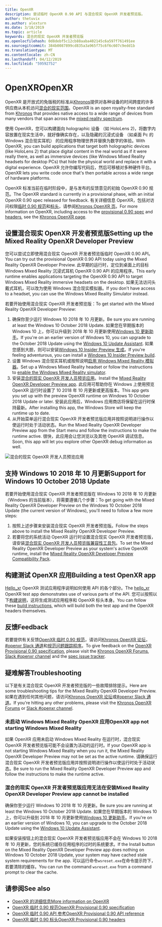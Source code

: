 ```yaml
---
title: OpenXR
description: 尝试临时 OpenXR 0.90 API 与混合现实 OpenXR 开发者预览版。
author: thetuvix
ms.author: alexturn
ms.date: 3/18/2019
ms.topic: article
keywords: 混合的现实 OpenXR 开发者预览版
ms.openlocfilehash: 0d8debf5c12cb88aaba402145c6a597f761491ee
ms.sourcegitcommit: 384b0087899cd835a3a965f75c6f6c607c9edd1b
ms.translationtype: MT
ms.contentlocale: zh-CN
ms.lasthandoff: 04/12/2019
ms.locfileid: "59592752"
---
```

# <a name="openxr"></a><span data-ttu-id="28e0b-104">OpenXR</span><span class="sxs-lookup"><span data-stu-id="28e0b-104">OpenXR</span></span>

<span data-ttu-id="28e0b-105">OpenXR 是开放式的免版税的标准从[Khronos](https://www.khronos.org/)提供对各种设备的时间跨度的许多供应商从本机访问[混合的现实范围](mixed-reality.md)。</span><span class="sxs-lookup"><span data-stu-id="28e0b-105">OpenXR is an open royalty-free standard from [Khronos](https://www.khronos.org/) that provides native access to a wide range of devices from many vendors that span across the [mixed reality spectrum](mixed-reality.md).</span></span>

<span data-ttu-id="28e0b-106">使用 OpenXR，您可以构建面向 holographic 设备 （如 HoloLens 2)，将数字内容放置在现实生活中，就好像确实存在，以及隐藏的沉浸式设备 （如桌面 Pc 的 Windows 混合现实耳机） 的应用程序物理世界并替换为数字的体验。</span><span class="sxs-lookup"><span data-stu-id="28e0b-106">With OpenXR, you can build applications that target both holographic devices (like HoloLens 2) that place digital content in the real world as if it were really there, as well as immersive devices (like Windows Mixed Reality headsets for desktop PCs) that hide the physical world and replace it with a digital experience.</span></span>  <span data-ttu-id="28e0b-107">OpenXR 允许你编写代码后，然后可移植对多种硬件平台。</span><span class="sxs-lookup"><span data-stu-id="28e0b-107">OpenXR lets you write code once that's then portable across a wide range of hardware platforms.</span></span>

<span data-ttu-id="28e0b-108">OpenXR 标准当前在临时阶段中，是与发布的反馈意见的初始 OpenXR 0.90 规范。</span><span class="sxs-lookup"><span data-stu-id="28e0b-108">The OpenXR standard is currently in a provisional phase, with an initial OpenXR 0.90 spec released for feedback.</span></span>  <span data-ttu-id="28e0b-109">有关详细信息 OpenXR，包括对访问权限[临时 0.90 规范](https://www.khronos.org/registry/OpenXR/specs/0.90/html/xrspec.html)和[标头](https://github.com/KhronosGroup/OpenXR-Docs/tree/master/include/openxr)，请参阅[Khronos OpenXR 页](https://www.khronos.org/openxr/)。</span><span class="sxs-lookup"><span data-stu-id="28e0b-109">For more information on OpenXR, including access to the [provisional 0.90 spec](https://www.khronos.org/registry/OpenXR/specs/0.90/html/xrspec.html) and [headers](https://github.com/KhronosGroup/OpenXR-Docs/tree/master/include/openxr), see the [Khronos OpenXR page](https://www.khronos.org/openxr/).</span></span>

## <a name="setting-up-the-mixed-reality-openxr-developer-preview"></a><span data-ttu-id="28e0b-110">设置混合现实 OpenXR 开发者预览版</span><span class="sxs-lookup"><span data-stu-id="28e0b-110">Setting up the Mixed Reality OpenXR Developer Preview</span></span>

<span data-ttu-id="28e0b-111">您可以尝试立即使用混合现实 OpenXR 开发者预览版临时 OpenXR 0.90 API。</span><span class="sxs-lookup"><span data-stu-id="28e0b-111">You can try out the provisional OpenXR 0.90 API today using the Mixed Reality OpenXR Developer Preview.</span></span>  <span data-ttu-id="28e0b-112">此早期的运行时，定位到桌面上的目标 Windows Mixed Reality 沉浸式耳机 OpenXR 0.90 API 的应用程序。</span><span class="sxs-lookup"><span data-stu-id="28e0b-112">This early runtime enables applications targeting the OpenXR 0.90 API to target Windows Mixed Reality immersive headsets on the desktop.</span></span>  <span data-ttu-id="28e0b-113">如果无法访问头戴式耳机，可以改为使用 Windows 混合现实模拟器。</span><span class="sxs-lookup"><span data-stu-id="28e0b-113">If you don't have access to a headset, you can use the Windows Mixed Reality Simulator instead.</span></span>

<span data-ttu-id="28e0b-114">若要开始使用混合现实 OpenXR 开发者预览版：</span><span class="sxs-lookup"><span data-stu-id="28e0b-114">To get started with the Mixed Reality OpenXR Developer Preview:</span></span>

1. <span data-ttu-id="28e0b-115">确保你至少运行 Windows 10 2018 年 10 月更新。</span><span class="sxs-lookup"><span data-stu-id="28e0b-115">Be sure you are running at least the Windows 10 October 2018 Update.</span></span>  <span data-ttu-id="28e0b-116">如果您在早期版本的 Windows 10 上，你可以升级到 2018 年 10 月更新使用[Windows 10 更新助手](https://www.microsoft.com/en-us/software-download/windows10)。</span><span class="sxs-lookup"><span data-stu-id="28e0b-116">If you're on an earlier version of Windows 10, you can upgrade to the October 2018 Update using the [Windows 10 Update Assistant](https://www.microsoft.com/en-us/software-download/windows10).</span></span>  <span data-ttu-id="28e0b-117">如果您感到大胆，则可以安装[Windows 10 Insider Preview 生成](https://insider.windows.com)。</span><span class="sxs-lookup"><span data-stu-id="28e0b-117">If you're feeling adventurous, you can install a [Windows 10 Insider Preview build](https://insider.windows.com).</span></span>
1. <span data-ttu-id="28e0b-118">设置 Windows 混合现实耳机或按照说明[启用 Windows Mixed Reality 模拟器](using-the-windows-mixed-reality-simulator.md)。</span><span class="sxs-lookup"><span data-stu-id="28e0b-118">Set up a Windows Mixed Reality headset or follow the instructions to [enable the Windows Mixed Reality simulator](using-the-windows-mixed-reality-simulator.md).</span></span>
1. <span data-ttu-id="28e0b-119">安装[混合的现实 OpenXR 开发人员预览应用](https://www.microsoft.com/store/productId/9n5cvvl23qbt)。</span><span class="sxs-lookup"><span data-stu-id="28e0b-119">Install the [Mixed Reality OpenXR Developer Preview app](https://www.microsoft.com/store/productId/9n5cvvl23qbt).</span></span>  <span data-ttu-id="28e0b-120">此应用可帮助你在 Windows 上使用预览 OpenXR 运行时设置了 10 2018 年 10 月更新或更高版本。</span><span class="sxs-lookup"><span data-stu-id="28e0b-120">This app gets you set up with the preview OpenXR runtime on Windows 10 October 2018 Update or later.</span></span>  <span data-ttu-id="28e0b-121">安装此应用后，Windows 应用商店将保留在运行时保持最新。</span><span class="sxs-lookup"><span data-stu-id="28e0b-121">After installing this app, the Windows Store will keep the runtime up to date.</span></span>
1. <span data-ttu-id="28e0b-122">从开始菜单运行混合现实 OpenXR 开发者预览版应用并按照说明进行操作以使运行时处于活动状态。</span><span class="sxs-lookup"><span data-stu-id="28e0b-122">Run the Mixed Reality OpenXR Developer Preview app from the Start menu and follow the instructions to make the runtime active.</span></span>  <span data-ttu-id="28e0b-123">很快，此应用会让您浏览以及其他 OpenXR 调试信息。</span><span class="sxs-lookup"><span data-stu-id="28e0b-123">Soon, this app will let you explore other OpenXR debug information as well.</span></span>

![混合的现实 OpenXR 开发人员预览应用](images/mixed-reality-openxr-developer-preview.png)

## <a name="support-for-windows-10-october-2018-update"></a><span data-ttu-id="28e0b-125">支持 Windows 10 2018 年 10 月更新</span><span class="sxs-lookup"><span data-stu-id="28e0b-125">Support for Windows 10 October 2018 Update</span></span>

<span data-ttu-id="28e0b-126">若要开始使用混合现实 OpenXR 开发者预览版在 Windows 10 2018 年 10 月更新 （Windows 的当前版本），将需要遵循几个步骤：</span><span class="sxs-lookup"><span data-stu-id="28e0b-126">To get going with the Mixed Reality OpenXR Developer Preview on the Windows 10 October 2018 Update (the current version of Windows), you'll need to follow a few more steps:</span></span>

1. <span data-ttu-id="28e0b-127">按照上述步骤来安装混合现实 OpenXR 开发者预览版。</span><span class="sxs-lookup"><span data-stu-id="28e0b-127">Follow the steps above to install the Mixed Reality OpenXR Developer Preview.</span></span>
1. <span data-ttu-id="28e0b-128">若要将您的系统活动 OpenXR 运行时设置混合现实 OpenXR 开发者预览版，请安装[混合现实 OpenXR 开发人员预览版兼容性工具包](https://aka.ms/openxr-compat)。</span><span class="sxs-lookup"><span data-stu-id="28e0b-128">To set the Mixed Reality OpenXR Developer Preview as your system's active OpenXR runtime, install the [Mixed Reality OpenXR Developer Preview Compatibility Pack](https://aka.ms/openxr-compat).</span></span>

## <a name="building-a-test-openxr-app"></a><span data-ttu-id="28e0b-129">构建测试 OpenXR 应用</span><span class="sxs-lookup"><span data-stu-id="28e0b-129">Building a test OpenXR app</span></span>

<span data-ttu-id="28e0b-130">[Hello_xr](https://github.com/KhronosGroup/OpenXR-SDK/tree/master/src/tests/hello_xr) OpenXR 测试应用程序说明如何使用 API 的各个部分。</span><span class="sxs-lookup"><span data-stu-id="28e0b-130">The [hello_xr](https://github.com/KhronosGroup/OpenXR-SDK/tree/master/src/tests/hello_xr) OpenXR test app demonstrates use of various parts of the API.</span></span>  <span data-ttu-id="28e0b-131">您可以按照以下[构建说明](https://github.com/KhronosGroup/OpenXR-SDK/blob/master/BUILDING.md)，这将生成测试应用程序和 OpenXR 标头本身。</span><span class="sxs-lookup"><span data-stu-id="28e0b-131">You can follow these [build instructions](https://github.com/KhronosGroup/OpenXR-SDK/blob/master/BUILDING.md), which will build both the test app and the OpenXR headers themselves.</span></span>

## <a name="feedback"></a><span data-ttu-id="28e0b-132">反馈</span><span class="sxs-lookup"><span data-stu-id="28e0b-132">Feedback</span></span>

<span data-ttu-id="28e0b-133">若要提供有关反馈[OpenXR 临时 0.90 规范](https://www.khronos.org/registry/OpenXR/specs/0.90/html/xrspec.html)，请访问[Khronos OpenXR 论坛](https://community.khronos.org/c/openxr)， [#openxr Slack 通道](https://khr.io/slack)和[规范问题跟踪程序](https://github.com/KhronosGroup/OpenXR-Docs/issues)。</span><span class="sxs-lookup"><span data-stu-id="28e0b-133">To give feedback on the [OpenXR Provisional 0.90 specification](https://www.khronos.org/registry/OpenXR/specs/0.90/html/xrspec.html), please visit the [Khronos OpenXR Forums](https://community.khronos.org/c/openxr), [Slack #openxr channel](https://khr.io/slack) and the [spec issue tracker](https://github.com/KhronosGroup/OpenXR-Docs/issues).</span></span>

## <a name="troubleshooting"></a><span data-ttu-id="28e0b-134">疑难解答</span><span class="sxs-lookup"><span data-stu-id="28e0b-134">Troubleshooting</span></span>

<span data-ttu-id="28e0b-135">以下是有关混合现实 OpenXR 开发者预览版的一些故障排除提示。</span><span class="sxs-lookup"><span data-stu-id="28e0b-135">Here are some troubleshooting tips for the Mixed Reality OpenXR Developer Preview.</span></span>  <span data-ttu-id="28e0b-136">如果在遇到任何其他问题，请访问[Khronos OpenXR 论坛](https://community.khronos.org/c/openxr)或[#openxr Slack 通道](https://khr.io/slack)。</span><span class="sxs-lookup"><span data-stu-id="28e0b-136">If you're hitting any other problems, please visit the [Khronos OpenXR Forums](https://community.khronos.org/c/openxr) or [Slack #openxr channel](https://khr.io/slack).</span></span>

### <a name="openxr-app-not-starting-windows-mixed-reality"></a><span data-ttu-id="28e0b-137">未启动 Windows Mixed Reality OpenXR 应用</span><span class="sxs-lookup"><span data-stu-id="28e0b-137">OpenXR app not starting Windows Mixed Reality</span></span>

<span data-ttu-id="28e0b-138">如果 OpenXR 应用未启动 Windows Mixed Reality 在运行时，混合现实 OpenXR 开发者预览版可能不会设置为活动的运行时。</span><span class="sxs-lookup"><span data-stu-id="28e0b-138">If your OpenXR app is not starting Windows Mixed Reality when you run it, the Mixed Reality OpenXR Developer Preview may not be set as the active runtime.</span></span>  <span data-ttu-id="28e0b-139">请确保运行混合现实 OpenXR 开发者预览版应用并按照说明进行操作以使运行时处于活动状态。</span><span class="sxs-lookup"><span data-stu-id="28e0b-139">Be sure to run the Mixed Reality OpenXR Developer Preview app and follow the instructions to make the runtime active.</span></span>

### <a name="mixed-reality-openxr-developer-preview-app-cannot-be-installed"></a><span data-ttu-id="28e0b-140">混合的现实 OpenXR 开发者预览版应用无法在安装</span><span class="sxs-lookup"><span data-stu-id="28e0b-140">Mixed Reality OpenXR Developer Preview app cannot be installed</span></span> 

<span data-ttu-id="28e0b-141">确保你至少运行 Windows 10 2018 年 10 月更新。</span><span class="sxs-lookup"><span data-stu-id="28e0b-141">Be sure you are running at least the Windows 10 October 2018 Update.</span></span>  <span data-ttu-id="28e0b-142">如果您在早期版本的 Windows 10 上，你可以升级到 2018 年 10 月更新使用[Windows 10 更新助手](https://www.microsoft.com/en-us/software-download/windows10)。</span><span class="sxs-lookup"><span data-stu-id="28e0b-142">If you're on an earlier version of Windows 10, you can upgrade to the October 2018 Update using the [Windows 10 Update Assistant](https://www.microsoft.com/en-us/software-download/windows10).</span></span>

<span data-ttu-id="28e0b-143">如果安装按钮上的混合现实 OpenXR 开发者预览版应用不会在 Windows 10 2018 年 10 月更新，您的系统已缓存应用程序的过时的系统要求。</span><span class="sxs-lookup"><span data-stu-id="28e0b-143">If the Install button on the Mixed Reality OpenXR Developer Preview app does nothing on Windows 10 October 2018 Update, your system may have cached stale system requirements for the app.</span></span>  <span data-ttu-id="28e0b-144">可以运行命令`wsreset.exe`在命令提示符下，若要清除的缓存。</span><span class="sxs-lookup"><span data-stu-id="28e0b-144">You can run the command `wsreset.exe` from a command prompt to clear the cache.</span></span>

## <a name="see-also"></a><span data-ttu-id="28e0b-145">请参阅</span><span class="sxs-lookup"><span data-stu-id="28e0b-145">See also</span></span>

* [<span data-ttu-id="28e0b-146">OpenXR 的详细信息</span><span class="sxs-lookup"><span data-stu-id="28e0b-146">More information on OpenXR</span></span>](https://www.khronos.org/openxr/)
* [<span data-ttu-id="28e0b-147">OpenXR 临时 0.90 规范</span><span class="sxs-lookup"><span data-stu-id="28e0b-147">OpenXR Provisional 0.90 specification</span></span>](https://www.khronos.org/registry/OpenXR/specs/0.90/html/xrspec.html)
* [<span data-ttu-id="28e0b-148">OpenXR 临时 0.90 API 参考</span><span class="sxs-lookup"><span data-stu-id="28e0b-148">OpenXR Provisional 0.90 API reference</span></span>](https://www.khronos.org/registry/OpenXR/specs/0.90/man/html/)
* [<span data-ttu-id="28e0b-149">OpenXR 临时 0.90 标头</span><span class="sxs-lookup"><span data-stu-id="28e0b-149">OpenXR Provisional 0.90 headers</span></span>](https://github.com/KhronosGroup/OpenXR-Docs/tree/master/include/openxr)
